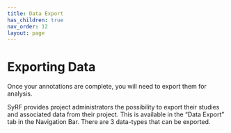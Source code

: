 ```yaml
---
title: Data Export
has_children: true
nav_order: 12
layout: page
---
```



# Exporting Data

Once your annotations are complete, you will need to export them for analysis. 

SyRF provides project administrators the possibility to export their studies and associated data from their project. This is available in the “Data Export” tab in the Navigation Bar. There are 3 data-types that can be exported.

